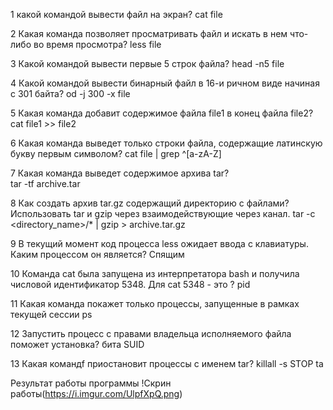 1 какой командой вывести файл на экран?
	cat file

2 Какая команда позволяет просматривать файл и искать в нем что-либо во время просмотра?
	less file

3 Какой командой вывести первые 5 строк файла?
	head -n5 file

4 Какой командой вывести бинарный файл в 16-и ричном виде начиная с 301 байта? 
	od -j 300 -x file
	
5 Какая команда добавит содержимое файла file1 в конец файла file2?
	cat file1 >> file2

6 Какая команда выведет только строки файла, содержащие латинскую букву первым символом?
	cat file | grep ^[a-zA-Z]

7 Какая команда выведет содержимое архива tar?  
	tar -tf archive.tar


8 Как создать архив tar.gz содержащий директорию с файлами? Использовать tar и gzip через взаимодействующие через канал.
	tar -c <directory_name>/* | gzip > archive.tar.gz

9 В текущий момент код процесса less ожидает ввода с клавиатуры. Каким процессом он является?
	Спящим

10 Команда cat была запущена из интерпретатора bash и получила числовой идентификатор 5348. Для cat 5348 - это ?
	pid

11 Какая команда покажет только процессы, запущенные в рамках текущей сессии 
	ps

12 Запустить процесс с правами владельца исполняемого файла поможет установка?
	бита SUID

13 Какая командf приостановит процессы с именем tar?
	killall -s STOP ta

Результат работы программы
!Скрин работы(https://i.imgur.com/UlpfXpQ.png) 
